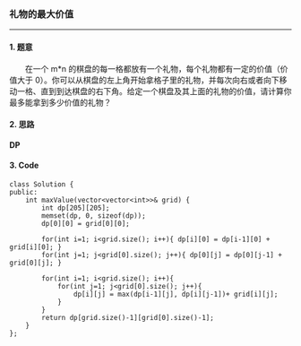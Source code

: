 ### 礼物的最大价值

---

#### 1. 题意

&emsp;&emsp;在一个 m*n 的棋盘的每一格都放有一个礼物，每个礼物都有一定的价值（价值大于 0）。你可以从棋盘的左上角开始拿格子里的礼物，并每次向右或者向下移动一格、直到到达棋盘的右下角。给定一个棋盘及其上面的礼物的价值，请计算你最多能拿到多少价值的礼物？

#### 2. 思路

**DP**

#### 3. Code

```
class Solution {
public:
    int maxValue(vector<vector<int>>& grid) {
        int dp[205][205];
        memset(dp, 0, sizeof(dp));
        dp[0][0] = grid[0][0];

        for(int i=1; i<grid.size(); i++){ dp[i][0] = dp[i-1][0] + grid[i][0]; }
        for(int j=1; j<grid[0].size(); j++){ dp[0][j] = dp[0][j-1] + grid[0][j]; }

        for(int i=1; i<grid.size(); i++){
            for(int j=1; j<grid[0].size(); j++){
                dp[i][j] = max(dp[i-1][j], dp[i][j-1])+ grid[i][j];
            }
        }
        return dp[grid.size()-1][grid[0].size()-1];
    }
};
```